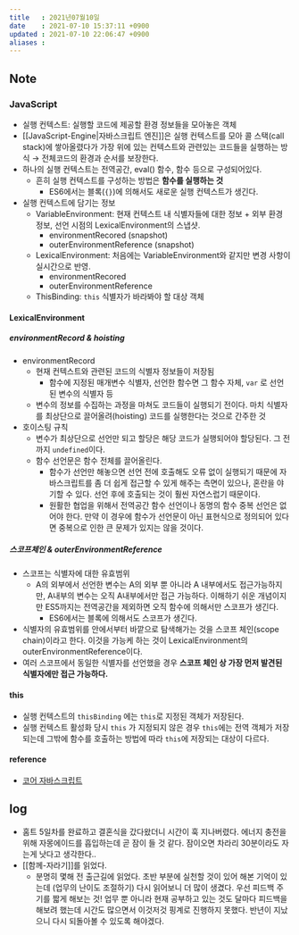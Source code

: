 ```yaml
---
title   : 2021년07월10일 
date    : 2021-07-10 15:37:11 +0900
updated : 2021-07-10 22:06:47 +0900
aliases : 
---
```

## Note
### JavaScript
-   실행 컨텍스트: 실행할 코드에 제공할 환경 정보들을 모아놓은 객체
-   [[JavaScript-Engine|자바스크립트 엔진]]은 실행 컨텍스트를 모아 콜 스택(call stack)에 쌓아올렸다가 가장 위에 있는 컨텍스트와 관련있는 코드들을 실행하는 방식 → 전체코드의 환경과 순서를 보장한다.
-   하나의 실행 컨텍스트는 전역공간, eval() 함수, 함수 등으로 구성되어있다.
    -   흔히 실행 컨텍스트를 구성하는 방법은 **함수를 실행하는 것**
        -   ES6에서는 블록(`{}`)에 의해서도 새로운 실행 컨텍스트가 생긴다.
-   실행 컨텍스트에 담기는 정보
    -   VariableEnvironment: 현재 컨텍스트 내 식별자들에 대한 정보 + 외부 환경 정보, 선언 시점의 LexicalEnvironment의 스냅샷.
        -   environmentRecored (snapshot)
        -   outerEnvironmentReference (snapshot)
    -   LexicalEnvironment: 처음에는 VariableEnvironment와 같지만 변경 사항이 실시간으로 반영.
        -   environmentRecored
        -   outerEnvironmentReference
    -   ThisBinding: `this` 식별자가 바라봐야 할 대상 객체

#### LexicalEnvironment
##### environmentRecord & hoisting
-   environmentRecord
    -   현재 컨텍스트와 관련된 코드의 식별자 정보들이 저장됨
        -   함수에 지정된 매개변수 식별자, 선언한 함수면 그 함수 자체, `var` 로 선언된 변수의 식별자 등
    -   변수의 정보를 수집하는 과정을 마쳐도 코드들이 실행되기 전이다. 마치 식별자를 최상단으로 끌어올려(hoisting) 코드를 실행한다는 것으로 간주한 것
-   호이스팅 규칙
    -   변수가 최상단으로 선언만 되고 할당은 해당 코드가 실행되어야 할당된다. 그 전까지 `undefined`이다.
    -   함수 선언문은 함수 전체를 끌어올린다.
        -   함수가 선언만 해놓으면 선언 전에 호출해도 오류 없이 실행되기 때문에 자바스크립트를 좀 더 쉽게 접근할 수 있게 해주는 측면이 있으나, 혼란을 야기할 수 있다. 선언 후에 호출되는 것이 훨씬 자연스럽기 때문이다.
        -   원활한 협업을 위해서 전역공간 함수 선언이나 동명의 함수 중복 선언은 없어야 한다. 만약 이 경우에 함수가 선언문이 아닌 표현식으로 정의되어 있다면 중복으로 인한 큰 문제가 있지는 않을 것이다.

##### 스코프체인 & outerEnvironmentReference
-   스코프는 식별자에 대한 유효범위
    -   A의 외부에서 선언한 변수는 A의 외부 뿐 아니라 A 내부에서도 접근가능하지만, A내부의 변수는 오직 A내부에서만 접근 가능하다. 이해하기 쉬운 개념이지만 ES5까지는 전역공간을 제외하면 오직 함수에 의해서만 스코프가 생긴다.
        -   ES6에서는 블록에 의해서도 스코프가 생긴다.
-   식별자의 유효범위를 안에서부터 바깥으로 탐색해가는 것을 스코프 체인(scope chain)이라고 한다. 이것을 가능케 하는 것이 LexicalEnvironment의 outerEnvironmentReference이다.
-   여러 스코프에서 동일한 식별자를 선언했을 경우 **스코프 체인 상 가장 먼저 발견된 식별자에만 접근 가능하다.**

#### this

-   실행 컨텍스트의 `thisBinding` 에는 `this`로 지정된 객체가 저장된다.
-   실행 컨텍스트 활성화 당시 `this` 가 지정되지 않은 경우 `this`에는 전역 객체가 저장되는데 그밖에 함수를 호출하는 방법에 따라 `this`에 저장되는 대상이 다르다.

#### reference 
- [코어 자바스크립트](http://www.kyobobook.co.kr/product/detailViewKor.laf?mallGb=KOR&ejkGb=KOR&barcode=9791158391720)


## log 
- 홈트 5일차를 완료하고 결혼식을 갔다왔더니 시간이 훅 지나버렸다. 에너지 충전을 위해 자몽에이드를 흡입하는데 곧 잠이 들 것 같다. 잠이오면 차라리 30분이라도 자는게 낫다고 생각한다..
- [[함께-자라기]]를 읽었다.  
	- 분명히 몇해 전 출근길에 읽었다. 초반 부분에 실천할 것이 있어 해본 기억이 있는데 (업무의 난이도 조절하기) 다시 읽어보니 더 많이 생겼다. 우선 피드백 주기를 짧게 해보는 것! 업무 뿐 아니라 현재 공부하고 있는 것도 달마다 피드백을 해보려 했는데 시간도 많으면서 이것저것 핑계로 진행하지 못했다. 반년이 지났으니 다시 되돌아볼 수 있도록 해야겠다.  

